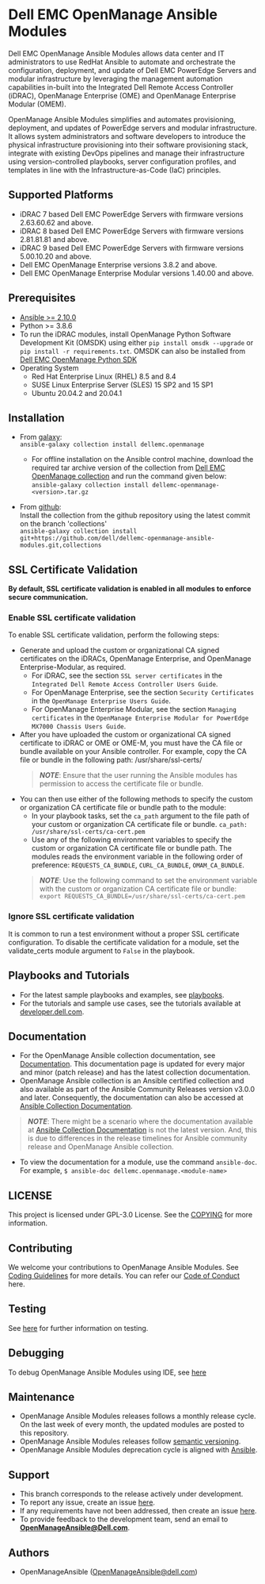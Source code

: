 # Dell EMC OpenManage Ansible Modules

Dell EMC OpenManage Ansible Modules allows data center and IT administrators to use RedHat Ansible to automate and orchestrate the configuration, deployment, and update of Dell EMC PowerEdge Servers and modular infrastructure by leveraging the management automation capabilities in-built into the Integrated Dell Remote Access Controller (iDRAC), OpenManage Enterprise (OME) and OpenManage Enterprise Modular (OMEM).

OpenManage Ansible Modules simplifies and automates provisioning, deployment, and updates of PowerEdge servers and modular infrastructure. It allows system administrators and software developers to introduce the physical infrastructure provisioning into their software provisioning stack, integrate with existing DevOps pipelines and manage their infrastructure using version-controlled playbooks, server configuration profiles, and templates in line with the Infrastructure-as-Code (IaC) principles.

## Supported Platforms
  * iDRAC 7 based Dell EMC PowerEdge Servers with firmware versions 2.63.60.62 and above.
  * iDRAC 8 based Dell EMC PowerEdge Servers with firmware versions 2.81.81.81 and above.
  * iDRAC 9 based Dell EMC PowerEdge Servers with firmware versions 5.00.10.20 and above.
  * Dell EMC OpenManage Enterprise versions 3.8.2 and above.
  * Dell EMC OpenManage Enterprise Modular versions 1.40.00 and above.

## Prerequisites
  * [Ansible >= 2.10.0](https://github.com/ansible/ansible)
  * Python >= 3.8.6
  * To run the iDRAC modules, install OpenManage Python Software Development Kit (OMSDK) 
  using either ```pip install omsdk --upgrade``` or ```pip install -r requirements.txt```. 
  OMSDK can also be installed from [Dell EMC OpenManage Python SDK](https://github.com/dell/omsdk)
  * Operating System
    * Red Hat Enterprise Linux (RHEL) 8.5 and 8.4
    * SUSE Linux Enterprise Server (SLES) 15 SP2 and 15 SP1
    * Ubuntu 20.04.2 and 20.04.1

## Installation

* From [galaxy](https://galaxy.ansible.com/dellemc/openmanage):  
```ansible-galaxy collection install dellemc.openmanage```

    - For offline installation on the Ansible control machine, download the required tar archive version of the collection from [Dell EMC OpenManage collection](https://galaxy.ansible.com/dellemc/openmanage) and run the command given below:  
      ```ansible-galaxy collection install dellemc-openmanage-<version>.tar.gz```

* From [github](https://github.com/dell/dellemc-openmanage-ansible-modules/tree/collections):  
Install the collection from the github repository using the latest commit on the branch 'collections'  
```ansible-galaxy collection install git+https://github.com/dell/dellemc-openmanage-ansible-modules.git,collections```

## SSL Certificate Validation
**By default, SSL certificate validation is enabled in all modules to enforce secure communication.**

### Enable SSL certificate validation
To enable SSL certificate validation, perform the following steps:
  * Generate and upload the custom or organizational CA signed certificates on the iDRACs, OpenManage Enterprise, and OpenManage Enterprise-Modular, as required.
    * For iDRAC, see the section `SSL server certificates` in the `Integrated Dell Remote Access Controller Users Guide`.
    * For OpenManage Enterprise, see the section `Security Certificates` in the `OpenManage Enterprise Users Guide`.
    * For OpenManage Enterprise Modular, see the section `Managing certificates` in the `OpenManage Enterprise Modular for PowerEdge MX7000 Chassis Users Guide`.
  * After you have uploaded the custom or organizational CA signed certificate to iDRAC or OME or OME-M, you must have the CA file or bundle available on your Ansible controller. For example, copy the CA file or bundle in the following path: /usr/share/ssl-certs/
    > **_NOTE_**: Ensure that the user running the Ansible modules has permission to access the certificate file or bundle.
  * You can then use either of the following methods to specify the custom or organization CA certificate file or bundle path to the module:
    * In your playbook tasks, set the `ca_path` argument to the file path of your custom or organization CA certificate file or bundle.
    ```ca_path: /usr/share/ssl-certs/ca-cert.pem```
    * Use any of the following environment variables to specify the custom or organization CA certificate file or bundle path. The modules reads the environment variable in the following order of preference: ```REQUESTS_CA_BUNDLE```, ```CURL_CA_BUNDLE```, ```OMAM_CA_BUNDLE```. 
     > **_NOTE_**: Use the following command to set the environment variable with the custom or organization CA certificate file or bundle:
        <br>```export REQUESTS_CA_BUNDLE=/usr/share/ssl-certs/ca-cert.pem```

### Ignore SSL certificate validation
It is common to run a test environment without a proper SSL certificate configuration. To disable the certificate validation for a module, set the validate_certs module argument to ```False``` in the playbook.

## Playbooks and Tutorials
* For the latest sample playbooks and examples, see [playbooks](https://github.com/dell/dellemc-openmanage-ansible-modules/tree/collections/playbooks).
* For the tutorials and sample use cases, see the tutorials available at [developer.dell.com](https://developer.dell.com/).

## Documentation
- For the OpenManage Ansible collection documentation, see [Documentation](https://github.com/dell/dellemc-openmanage-ansible-modules/tree/collections/docs). This documentation page is updated for every major and minor (patch release) and has the latest collection documentation.
- OpenManage Ansible collection is an Ansible certified collection and also available as part of the Ansible Community Releases version v3.0.0 and later. Consequently, the documentation can also be accessed at [Ansible Collection Documentation](https://docs.ansible.com/ansible/latest/collections/dellemc/openmanage/index.html#plugins-in-dellemc-openmanage).
> **_NOTE_**: There might be a scenario where the documentation available at [Ansible Collection Documentation](https://docs.ansible.com/ansible/latest/collections/dellemc/openmanage/index.html#plugins-in-dellemc-openmanage) is not the latest version. And, this is due to differences in the release timelines for Ansible community release and OpenManage Ansible collection. 
- To view the documentation for a module, use the command ```ansible-doc```. For example,
    ```$ ansible-doc dellemc.openmanage.<module-name>```  

## LICENSE
This project is licensed under GPL-3.0 License. See the [COPYING](https://github.com/dell/dellemc-openmanage-ansible-modules/tree/collections/COPYING.md) for more information.

## Contributing
We welcome your contributions to OpenManage Ansible Modules. See [Coding Guidelines](https://github.com/dell/dellemc-openmanage-ansible-modules/tree/collections/CODING_GUIDELINES.md) for more details.
You can refer our [Code of Conduct](https://github.com/dell/dellemc-openmanage-ansible-modules/tree/collections/CODE_OF_CONDUCT.md) here.

## Testing
See [here](https://github.com/dell/dellemc-openmanage-ansible-modules/tree/collections/tests/README.md) for further information on testing.

## Debugging
To debug OpenManage Ansible Modules using IDE, see [here](https://github.com/dell/dellemc-openmanage-ansible-modules/tree/collections/.github/debug.md)

## Maintenance
  * OpenManage Ansible Modules releases follows a monthly release cycle. On the last week of every month, 
  the updated modules are posted to this repository.
  * OpenManage Ansible Modules releases follow [semantic versioning](https://semver.org/).
  * OpenManage Ansible Modules deprecation cycle is aligned with [Ansible](https://docs.ansible.com/ansible/latest/dev_guide/module_lifecycle.html).

## Support
  * This branch corresponds to the release actively under development.
  * To report any issue, create an issue [here](https://github.com/dell/dellemc-openmanage-ansible-modules/issues).
  * If any requirements have not been addressed, then create an issue [here](https://github.com/dell/dellemc-openmanage-ansible-modules/issues).
  * To provide feedback to the development team, send an email to **OpenManageAnsible@Dell.com**.

## Authors
  * OpenManageAnsible (OpenManageAnsible@dell.com)